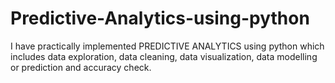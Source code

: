 # Predictive-Analytics-using-python
I have practically implemented PREDICTIVE ANALYTICS using python which includes data exploration, data cleaning, data visualization, data modelling or prediction and accuracy check.
